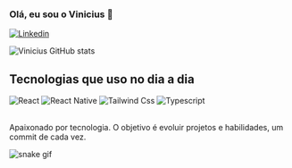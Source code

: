 ### Olá, eu sou o Vinicius 👋

[![Linkedin](https://img.shields.io/badge/LinkedIn-0077B5?style=for-the-badge&logo=linkedin&logoColor=white)](https://www.linkedin.com/in/vin%C3%ADcius-raitz-pilati-ba4ab720b/)

![Vinicius GitHub stats](https://github-readme-stats.vercel.app/api?username=ViniciusPilati2005&show_icons=true&theme=tokyonight)

## Tecnologias que uso no dia a dia

<div style='display: inline-block'>
<img style='align-center' alt='React' src='https://img.shields.io/badge/React-20232A?style=for-the-badge&logo=react&logoColor=61DAFB' />

<img style='align-center' alt='React Native' src='https://img.shields.io/badge/React_Native-20232A?style=for-the-badge&logo=react&logoColor=61DAFB' />

<img style='align-center' alt='Tailwind Css' src='https://img.shields.io/badge/Tailwind_CSS-38B2AC?style=for-the-badge&logo=tailwind-css&logoColor=white' />
<img style='align-center' alt='Typescript' src='https://img.shields.io/badge/TypeScript-007ACC?style=for-the-badge&logo=typescript&logoColor=white' />
</div>
<br>
<br>

Apaixonado por tecnologia. O objetivo é evoluir projetos e habilidades, um commit de cada vez.

![snake gif](https://github.com/ViniciusPilati2005/ViniciusPilati2005/blob/output/github-contribution-grid-snake.svg)
